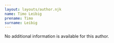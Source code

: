 ```yaml
---
layout: layouts/author.njk
name: Timo Leibig
prename: Timo
surname: Leibig
---
```

No additional information is available for this author.
